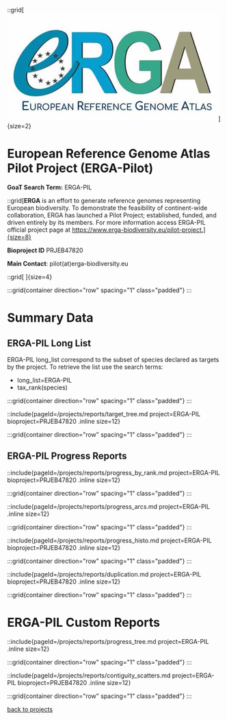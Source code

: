 ::grid[![GoaT](/static/images/ERGA_logo_rect.jpg)]{size=2}

# European Reference Genome Atlas Pilot Project (ERGA-Pilot)

**GoaT Search Term:** ERGA-PIL

::grid[**ERGA** is an effort to generate reference genomes representing European biodiversity. To demonstrate the feasibility of continent-wide collaboration, ERGA has launched a Pilot Project; established, funded, and driven entirely by its members. For more information access ERGA-PIL official project page at https://www.erga-biodiversity.eu/pilot-project.]{size=8}

**Bioproject ID** PRJEB47820

**Main Contact**: pilot(at)erga-biodiversity.eu

::grid[ ]{size=4}

:::grid{container direction="row" spacing="1" class="padded"}
:::

# Summary Data

## ERGA-PIL Long List

ERGA-PIL long_list correspond to the subset of species declared as targets by the project. To retrieve the list use the search terms:

- long_list=ERGA-PIL
- tax_rank(species)

:::grid{container direction="row" spacing="1" class="padded"}
:::

::include{pageId=/projects/reports/target_tree.md project=ERGA-PIL bioproject=PRJEB47820 .inline size=12}

:::grid{container direction="row" spacing="1" class="padded"}
:::

## ERGA-PIL Progress Reports

::include{pageId=/projects/reports/progress_by_rank.md project=ERGA-PIL bioproject=PRJEB47820 .inline size=12}

:::grid{container direction="row" spacing="1" class="padded"}
:::

::include{pageId=/projects/reports/progress_arcs.md project=ERGA-PIL .inline size=12}

:::grid{container direction="row" spacing="1" class="padded"}
:::

::include{pageId=/projects/reports/progress_histo.md project=ERGA-PIL bioproject=PRJEB47820 .inline size=12}

:::grid{container direction="row" spacing="1" class="padded"}
:::

::include{pageId=/projects/reports/duplication.md project=ERGA-PIL bioproject=PRJEB47820 .inline size=12}

:::grid{container direction="row" spacing="1" class="padded"}
:::

# ERGA-PIL Custom Reports

::include{pageId=/projects/reports/progress_tree.md project=ERGA-PIL .inline size=12}

:::grid{container direction="row" spacing="1" class="padded"}
:::

::include{pageId=/projects/reports/contiguity_scatters.md project=ERGA-PIL bioproject=PRJEB47820 .inline size=12}

:::grid{container direction="row" spacing="1" class="padded"}
:::

[back to projects](/projects)
